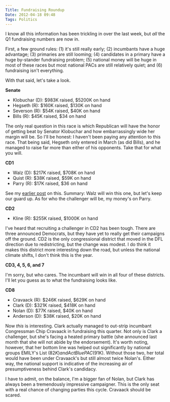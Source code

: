 ```yaml
---
Title: Fundraising Roundup
Date: 2012-04-18 09:48
Tags: Politics
---
```

I know all this information has been trickling in over the last week, but *all* the Q1 fundraising numbers are now in.

First, a few ground rules: (1) it's still really early; (2) incumbants have a huge advantage; (3) primaries are still looming; (4) candidates in a primary have a huge by-stander fundraising problem; (5) national money will be huge in most of these races but most national PACs are still relatively quiet; and (6) fundraising isn't everything.

With that said, let's take a look.

**Senate**

- Klobuchar (D): $983K raised, $5200K on hand
- Hegseth (R): $160K raised, $130K on hand
- Severson (R): $54K raised, $40K on hand
- Bills (R): $45K raised, $34 on hand

The only real question in this race is which Republican will have the honor of getting beat by Senator Klobuchar and how embarrassingly wide her margin will be. So I'll be honest: I haven't been paying any attention to this race. That being said, Hegseth only entered in March (as did Bills), and he managed to raise far more than either of his opponents. Take that for what you will.

**CD1**

- Walz (D): $217K raised, $708K on hand
- Quist (R): $38K raised, $59K on hand
- Parry (R): $17K raised, $36 on hand

See my [earlier post](http://mattmart.in/post/why-rep.-walz-will-still-be-rep.-walz-come-december) on this. Summary: Walz will win this one, but let's keep our guard up. As for who the challenger will be, my money's on Parry.

**CD2**

- Kline (R): $255K raised, $1000K on hand

I've heard that recruiting a challenger in CD2 has been tough. There are three announced Democrats, but they have yet to really get their campaigns off the ground. CD2 is the only congressional district that moved in the DFL direction due to redistricting, but the change was modest. I do think it makes this district more interesting down the road, but unless the national climate shifts, I don't think this is the year.

**CD3, 4, 5, 6, and 7**

I'm sorry, but who cares. The incumbant will win in all four of these districts. I'll let you guess as to what the fundraising looks like.

**CD8**

- Cravaack (R): $246K raised, $629K on hand
- Clark (D): $321K raised, $418K on hand
- Nolan (D): $77K raised, $40K on hand
- Anderson (D): $38K raised, $20K on hand

Now *this* is interesting. Clark actually managed to out-strip incumbant Congressman Chip Cravaack in fundraising this quarter. Not only is Clark a challenger, but she's facing a heated primary battle (she announced last month that she will not abide by the endorsement). It's worth noting, however, that her bottom line was helped out significantly by national groups EMILY's List ($82K) and ActBlue PAC ($91K). Without those two, her total would have been under Cravaack's but still almost twice Nolan's. Either way, the national support is indicative of the increasing air of presumptiveness behind Clark's candidacy. 

I have to admit, on the balance, I'm a bigger fan of Nolan, but Clark has always been a tremendously impressive campaigner. This is the only seat with a real chance of changing parties this cycle. Cravaack should be scared.
